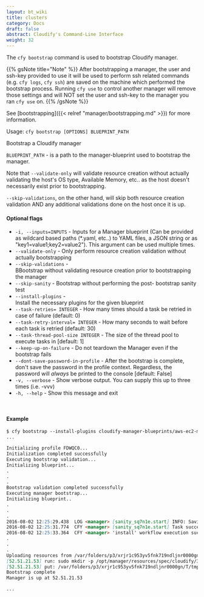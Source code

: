 ```yaml
---
layout: bt_wiki
title: clusters
category: Docs
draft: false
abstract: Cloudify's Command-Line Interface
weight: 32
---
```


The `cfy bootstrap` command is used to bootstrap Cloudify manager.

{{% gsNote title="Note" %}}
After bootstrapping a manager, the user and ssh-key provided to use it will be used to perform ssh related commands (e.g. `cfy logs`, `cfy ssh`) are saved on the machine which performed the bootstrap process. Running `cfy use` to control another manager will remove those settings and will NOT set the user and ssh-key to the manager you ran `cfy use` on.
{{% /gsNote %}}

See [bootstrapping]({{< relref "manager/bootstrapping.md" >}}) for more information.


Usage: `cfy bootstrap [OPTIONS] BLUEPRINT_PATH`

Bootstrap a Cloudify manager

`BLUEPRINT_PATH` -      is a path to the manager-blueprint used to bootstrap the
                        manager.

Note that `--validate-only` will validate resource creation without
actually validating the host's OS type, Available Memory, etc.. as the
host doesn't necessarily exist prior to bootstrapping.

`--skip-validations`, on the other hand, will skip both resource creation
validation AND any additional validations done on the host once it is up.

#### Optional flags

*  `-i, --inputs=INPUTS` -
                        Inputs for a Manager blueprint (Can be provided as
                        wildcard based paths (*.yaml, etc..) to YAML files, a
                        JSON string or as "key1=value1;key2=value2"). This
                        argument can be used multiple times.
*  `--validate-only` -  Only perform resource creation validation
                        without actually bootstrapping
*  `--skip-validations` -  
                        BBootstrap without validating resource
                        creation prior to bootstrapping the manager
*  `--skip-sanity` -    Bootstrap without performing the post-
                        bootstrap sanity test
*  `--install-plugins` -    
                        Install the necessary plugins for the given blueprint
*  `--task-retries= INTEGER` -
                        How many times should a task be retried in case of
                        failure (default: 0)
*  `--task-retry-interval= INTEGER` -
                        How many seconds to wait before each task is retried
                        (default: 30)
*  `--task-thread-pool-size INTEGER` -
                        The size of the thread pool to execute tasks
                        in [default: 1]
*  `--keep-up-on-failure` - 
                        Do not teardown the Manager even if the bootstrap fails
*  `--dont-save-password-in-profile` -
                                  After the bootstrap is complete, don't save
                                  the password in the profile context.
                                  Regardless, the password will *always* be
                                  printed to the console [default: False]
*  `-v, --verbose` -    Show verbose output. You can supply this up
                        to three times (i.e. -vvv)
*  `-h, --help` -       Show this message and exit


&nbsp;
#### Example

```markdown
$ cfy bootstrap --install-plugins cloudify-manager-blueprints/aws-ec2-manager-blueprint.yaml -i cloudify-manager-blueprints/aws-ec2-manager-blueprint-inputs.yaml --task-retries 20
...

Initializing profile FDWQC0...
Initialization completed successfully
Executing bootstrap validation...
Initializing blueprint...
.
.
.
Bootstrap validation completed successfully
Executing manager bootstrap...
Initializing blueprint..
.
.
.
2016-08-02 12:25:29.438  LOG <manager> [sanity_sq7n1e.start] INFO: Saving sanity input configuration to /opt/cloudify/sanity/node_properties/properties.json
2016-08-02 12:25:31.774  CFY <manager> [sanity_sq7n1e.start] Task succeeded 'fabric_plugin.tasks.run_script'
2016-08-02 12:25:33.364  CFY <manager> 'install' workflow execution succeeded
.
.
.
Uploading resources from /var/folders/p3/xrjr1c953yv5fnk719ndljnr0000gn/T/tmpSt_0Hn/types.yaml to /opt/manager/resources/spec/cloudify/3.5m1
[52.51.21.53] run: sudo mkdir -p /opt/manager/resources/spec/cloudify/3.5m1
[52.51.21.53] put: /var/folders/p3/xrjr1c953yv5fnk719ndljnr0000gn/T/tmpSt_0Hn/types.yaml -> /opt/manager/resources/spec/cloudify/3.5m1/types.yaml
Bootstrap complete
Manager is up at 52.51.21.53

...
```
